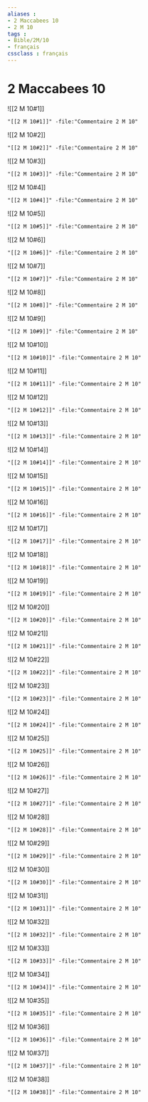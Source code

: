```yaml
---
aliases : 
- 2 Maccabees 10
- 2 M 10
tags : 
- Bible/2M/10
- français
cssclass : français
---
```


# 2 Maccabees 10

![[2 M 10#1]]

```query
"[[2 M 10#1]]" -file:"Commentaire 2 M 10"
```

![[2 M 10#2]]

```query
"[[2 M 10#2]]" -file:"Commentaire 2 M 10"
```

![[2 M 10#3]]

```query
"[[2 M 10#3]]" -file:"Commentaire 2 M 10"
```

![[2 M 10#4]]

```query
"[[2 M 10#4]]" -file:"Commentaire 2 M 10"
```

![[2 M 10#5]]

```query
"[[2 M 10#5]]" -file:"Commentaire 2 M 10"
```

![[2 M 10#6]]

```query
"[[2 M 10#6]]" -file:"Commentaire 2 M 10"
```

![[2 M 10#7]]

```query
"[[2 M 10#7]]" -file:"Commentaire 2 M 10"
```

![[2 M 10#8]]

```query
"[[2 M 10#8]]" -file:"Commentaire 2 M 10"
```

![[2 M 10#9]]

```query
"[[2 M 10#9]]" -file:"Commentaire 2 M 10"
```

![[2 M 10#10]]

```query
"[[2 M 10#10]]" -file:"Commentaire 2 M 10"
```

![[2 M 10#11]]

```query
"[[2 M 10#11]]" -file:"Commentaire 2 M 10"
```

![[2 M 10#12]]

```query
"[[2 M 10#12]]" -file:"Commentaire 2 M 10"
```

![[2 M 10#13]]

```query
"[[2 M 10#13]]" -file:"Commentaire 2 M 10"
```

![[2 M 10#14]]

```query
"[[2 M 10#14]]" -file:"Commentaire 2 M 10"
```

![[2 M 10#15]]

```query
"[[2 M 10#15]]" -file:"Commentaire 2 M 10"
```

![[2 M 10#16]]

```query
"[[2 M 10#16]]" -file:"Commentaire 2 M 10"
```

![[2 M 10#17]]

```query
"[[2 M 10#17]]" -file:"Commentaire 2 M 10"
```

![[2 M 10#18]]

```query
"[[2 M 10#18]]" -file:"Commentaire 2 M 10"
```

![[2 M 10#19]]

```query
"[[2 M 10#19]]" -file:"Commentaire 2 M 10"
```

![[2 M 10#20]]

```query
"[[2 M 10#20]]" -file:"Commentaire 2 M 10"
```

![[2 M 10#21]]

```query
"[[2 M 10#21]]" -file:"Commentaire 2 M 10"
```

![[2 M 10#22]]

```query
"[[2 M 10#22]]" -file:"Commentaire 2 M 10"
```

![[2 M 10#23]]

```query
"[[2 M 10#23]]" -file:"Commentaire 2 M 10"
```

![[2 M 10#24]]

```query
"[[2 M 10#24]]" -file:"Commentaire 2 M 10"
```

![[2 M 10#25]]

```query
"[[2 M 10#25]]" -file:"Commentaire 2 M 10"
```

![[2 M 10#26]]

```query
"[[2 M 10#26]]" -file:"Commentaire 2 M 10"
```

![[2 M 10#27]]

```query
"[[2 M 10#27]]" -file:"Commentaire 2 M 10"
```

![[2 M 10#28]]

```query
"[[2 M 10#28]]" -file:"Commentaire 2 M 10"
```

![[2 M 10#29]]

```query
"[[2 M 10#29]]" -file:"Commentaire 2 M 10"
```

![[2 M 10#30]]

```query
"[[2 M 10#30]]" -file:"Commentaire 2 M 10"
```

![[2 M 10#31]]

```query
"[[2 M 10#31]]" -file:"Commentaire 2 M 10"
```

![[2 M 10#32]]

```query
"[[2 M 10#32]]" -file:"Commentaire 2 M 10"
```

![[2 M 10#33]]

```query
"[[2 M 10#33]]" -file:"Commentaire 2 M 10"
```

![[2 M 10#34]]

```query
"[[2 M 10#34]]" -file:"Commentaire 2 M 10"
```

![[2 M 10#35]]

```query
"[[2 M 10#35]]" -file:"Commentaire 2 M 10"
```

![[2 M 10#36]]

```query
"[[2 M 10#36]]" -file:"Commentaire 2 M 10"
```

![[2 M 10#37]]

```query
"[[2 M 10#37]]" -file:"Commentaire 2 M 10"
```

![[2 M 10#38]]

```query
"[[2 M 10#38]]" -file:"Commentaire 2 M 10"
```

